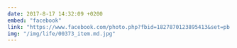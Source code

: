 ```yaml
---
date: 2017-8-17 14:32:09 +0200
embed: "facebook"
link: "https://www.facebook.com/photo.php?fbid=1827870123895413&set=pb.100000173280073.-2207520000.1507208871.&type=3&theater"
img: "/img/life/00373_item.md.jpg"
---
```

